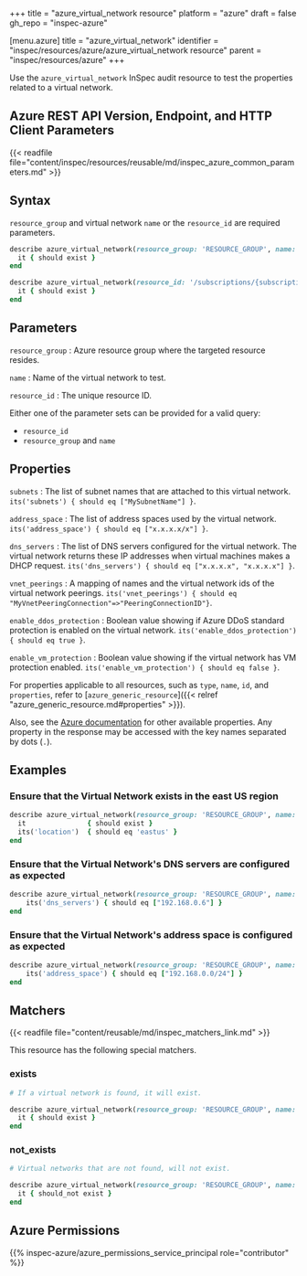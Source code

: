 +++
title = "azure_virtual_network resource"
platform = "azure"
draft = false
gh_repo = "inspec-azure"

[menu.azure]
title = "azure_virtual_network"
identifier = "inspec/resources/azure/azure_virtual_network resource"
parent = "inspec/resources/azure"
+++

Use the `azure_virtual_network` InSpec audit resource to test the properties related to a virtual network.

## Azure REST API Version, Endpoint, and HTTP Client Parameters

{{< readfile file="content/inspec/resources/reusable/md/inspec_azure_common_parameters.md" >}}

## Syntax

`resource_group` and virtual network `name` or the `resource_id` are required parameters.

```ruby
describe azure_virtual_network(resource_group: 'RESOURCE_GROUP', name: 'VNET_NAME') do
  it { should exist }
end
```

```ruby
describe azure_virtual_network(resource_id: '/subscriptions/{subscriptionId}/resourceGroups/{resourceGroup}/providers/Microsoft.Network/virtualNetworks/{vnName}') do
  it { should exist }
end
```

## Parameters

`resource_group`
: Azure resource group where the targeted resource resides.

`name`
: Name of the virtual network to test.

`resource_id`
: The unique resource ID.

Either one of the parameter sets can be provided for a valid query:

- `resource_id`
- `resource_group` and `name`

## Properties

`subnets`
: The list of subnet names that are attached to this virtual network. `its('subnets') { should eq ["MySubnetName"] }`.

`address_space`
: The list of address spaces used by the virtual network. `its('address_space') { should eq ["x.x.x.x/x"] }`.

`dns_servers`
: The list of DNS servers configured for the virtual network.  The virtual network returns these IP addresses when virtual machines makes a DHCP request. `its('dns_servers') { should eq ["x.x.x.x", "x.x.x.x"] }`.

`vnet_peerings`
: A mapping of names and the virtual network ids of the virtual network peerings. `its('vnet_peerings') { should eq "MyVnetPeeringConnection"=>"PeeringConnectionID"}`.

`enable_ddos_protection`
: Boolean value showing if Azure DDoS standard protection is enabled on the virtual network. `its('enable_ddos_protection') { should eq true }`.

`enable_vm_protection`
: Boolean value showing if the virtual network has VM protection enabled. `its('enable_vm_protection') { should eq false }`.

For properties applicable to all resources, such as `type`, `name`, `id`, and `properties`, refer to [`azure_generic_resource`]({{< relref "azure_generic_resource.md#properties" >}}).

Also, see the [Azure documentation](https://docs.microsoft.com/en-us/rest/api/virtualnetwork/virtualnetworks/get#virtualnetwork) for other available properties. Any property in the response may be accessed with the key names separated by dots (`.`).

## Examples

### Ensure that the Virtual Network exists in the east US region

```ruby
describe azure_virtual_network(resource_group: 'RESOURCE_GROUP', name: 'VNET_NAME') do
  it               { should exist }
  its('location')  { should eq 'eastus' }
end
```

### Ensure that the Virtual Network's DNS servers are configured as expected

```ruby
describe azure_virtual_network(resource_group: 'RESOURCE_GROUP', name: 'VNET_NAME') do
    its('dns_servers') { should eq ["192.168.0.6"] }
end
```

### Ensure that the Virtual Network's address space is configured as expected

```ruby
describe azure_virtual_network(resource_group: 'RESOURCE_GROUP', name: 'VNET_NAME') do
    its('address_space') { should eq ["192.168.0.0/24"] }
end
```

## Matchers

{{< readfile file="content/reusable/md/inspec_matchers_link.md" >}}

This resource has the following special matchers.

### exists

```ruby
# If a virtual network is found, it will exist.

describe azure_virtual_network(resource_group: 'RESOURCE_GROUP', name: 'VNET_NAME') do
  it { should exist }
end
```

### not_exists

```ruby
# Virtual networks that are not found, will not exist.

describe azure_virtual_network(resource_group: 'RESOURCE_GROUP', name: 'DOESNOTEXIST') do
  it { should_not exist }
end
```

## Azure Permissions

{{% inspec-azure/azure_permissions_service_principal role="contributor" %}}
